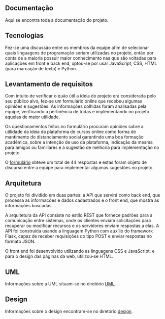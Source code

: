 ## Documentação 
Aqui se encontra toda a documentação do projeto.

## Tecnologias 
Fez-se uma discussão entre os membros da equipe afim de selecionar quais linguagens de programação seriam utilizadas no projeto, então por conta de a maioria possuir maior conhecimento nas que são voltadas para aplicações em front e back end, optou-se por usar JavaScript, CSS, HTML (para marcação de texto) e Python.

## Levantamento de requisitos 
Com intuito de verificar o quão útil a ideia do projeto era considerada pelo seu público alvo, fez-se um formulário online que recebeu algumas opiniões e sugestões. As informações colhidas foram analisadas pela equipe, verificando a pertinência de todas e implementando no projeto aquelas de maior utilidade.

Os questionamentos feitos no formulário procuram opiniões sobre a utilidade da ideia da plataforma de cursos online como forma de mantimento do distanciamento social garantindo uma boa formação acadêmica, sobre a intenção de uso da plataforma, indicação da mesma para amigos ou familiares e a sugestão de melhoria para implementação no projeto.

O [formulário](https://docs.google.com/forms/d/e/1FAIpQLSeMmHU9cA8Jz-Zmfn-tiXdpBL-JxaMJHco8f2fj0vyWo315Pg/viewform) obteve um total de 44 respostas e estas foram objeto de discurso entre a equipe para implementar algumas sugestões no projeto.

## Arquitetura 
O projeto foi dividido em duas partes: a API que servirá como back end, que processa as informações e dados cadastrados e o front end, que mostra as informações buscadas.

A arquitetura da API consiste no estilo REST que fornece padrões para a comunicação entre sistemas, onde os clientes enviam solicitações para recuperar ou modificar recursos e os servidores enviam respostas a elas. A API foi construída usando a linguagem Python com auxílio do framework Flask, capaz de receber requisições do tipo POST e enviar respostas no formato JSON.

O front end foi desenvolvido utilizando as linguagens CSS e JavaScript, e para o design das páginas da web, utilizou-se HTML.

## UML 
Informações sobre a UML situam-se no diretório [UML](https://github.com/ArthurMN/On_no_curso/tree/main/docs/UML).

## Design   
Informações sobre o design encontram-se no diretório [design](https://github.com/ArthurMN/On_no_curso/tree/main/docs/design).	
